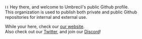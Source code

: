 <img src="https://umbrecil.vercel.app/assets/icon.svg" alt="Umbrecil -" width="12px"/> Hey there, and welcome to Umbrecil's public Github profile.\
This organization is used to publish both private and public Github repositories for internal and external use.

While your here, check our [our website](https://umbrecil.vercel.app).\
Also check out our [Twitter](https://twitter.com/umbrecil), and join our [Discord](https://discord.gg/Ex8hTSaxnm)!

